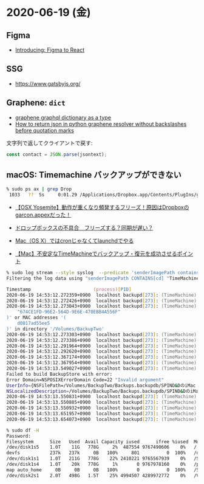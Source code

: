 # 2020-06-19 (金)

## Figma

- [Introducing: Figma to React](https://www.figma.com/blog/introducing-figma-to-react/)

## SSG

- https://www.gatsbyjs.org/

## Graphene: `dict`

- [graphene graphql dictionary as a type](https://stackoverflow.com/questions/46402182/graphene-graphql-dictionary-as-a-type)
- [How to return json in python graphene resolver without backslashes before quotation marks](https://stackoverflow.com/questions/51837996/how-to-return-json-in-python-graphene-resolver-without-backslashes-before-quotat)

文字列で返してクライアントで戻す:

~~~js
const contact = JSON.parse(jsontext);
~~~

## macOS: Timemachine バックアップができない

~~~zsh
% sudo ps ax | grep Drop     
 1033   ??  Ss     0:01.29 /Applications/Dropbox.app/Contents/PlugIns/garcon.appex/Contents/MacOS/garcon
~~~

- [【OSX Yosemite】動作が重くなり頻発するフリーズ！原因はDropboxのgarcon.appexだった！](https://sbapp.net/appnews/dropbox-19611)
- [ドロップボックスの不具合　フリーズする？同期が遅い？](https://apicodes.hatenablog.com/entry/dropbox-trouble)


- [Mac（OS X）ではcronじゃなくてlaunchdでやる](http://furudate.hatenablog.com/entry/2014/11/09/155017)
- [【Mac】不安定なTimeMachineでバックアップ・復元を成功させるポイント](https://qiita.com/M4s0n/items/f1a1348fdb87c6f6442b)


~~~zsh
% sudo log stream --style syslog  --predicate 'senderImagePath contains[cd] "TimeMachine"' --info
Filtering the log data using "senderImagePath CONTAINS[cd] "TimeMachine""

Timestamp                       (process)[PID]    
2020-06-19 14:53:12.272359+0900  localhost backupd[273]: (TimeMachine) [com.apple.TimeMachine:General] Starting manual backup
2020-06-19 14:53:12.272426+0900  localhost backupd[273]: (TimeMachine) [com.apple.TimeMachine:General] Pending cancel request cleared.
2020-06-19 14:53:12.273043+0900  localhost backupd[273]: (TimeMachine) [com.apple.TimeMachine:General] Looking for sparsebundle for host UUIDs '(
    "674CE1FD-96E2-564D-9E6E-470EBB4A556F"
)' or MAC addresses '(
    d0817ad55ee5
)' in directory '/Volumes/BackupTwo'
2020-06-19 14:53:12.273303+0900  localhost backupd[273]: (TimeMachine) [com.apple.TimeMachine:General] Mountpoint '/Volumes/BackupTwo'is still valid
2020-06-19 14:53:12.273386+0900  localhost backupd[273]: (TimeMachine) [com.apple.TimeMachine:General] Mountpoint '/Volumes/BackupTwo'is still valid
2020-06-19 14:53:12.291964+0900  localhost backupd[273]: (TimeMachine) [com.apple.TimeMachine:General] Mountpoint '/Volumes/BackupTwo'is still valid
2020-06-19 14:53:12.292620+0900  localhost backupd[273]: (TimeMachine) [com.apple.TimeMachine:General] Mountpoint '/Volumes/BackupTwo'is still valid
2020-06-19 14:53:12.367174+0900  localhost backupd[273]: (TimeMachine) [com.apple.TimeMachine:General] Mounted recovery volume at /Volumes/Recovery
2020-06-19 14:53:12.367954+0900  localhost backupd[273]: (TimeMachine) [com.apple.TimeMachine:General] Backing up to BackupTwo (/dev/disk2s1): /Volumes/BackupTwo
2020-06-19 14:53:13.549027+0900  localhost backupd[273]: (TimeMachine) [com.apple.TimeMachine:General] 
Failed to build BackupStore with error: 
Error Domain=NSPOSIXErrorDomain Code=22 "Invalid argument" 
UserInfo={NSFilePath=/Volumes/BackupTwo/Backups.backupdb/SPIND&DのiMac Pro/2020-06-19-122008/MacintoshHD, 
NSLocalizedDescription=/Volumes/BackupTwo/Backups.backupdb/SPIND&DのiMac Pro/2020-06-19-122008/MacintoshHD: Invalid argument (error 22)}
2020-06-19 14:53:13.550831+0900  localhost backupd[273]: (TimeMachine) [com.apple.TimeMachine:General] Mountpoint '/'is still valid
2020-06-19 14:53:13.550885+0900  localhost backupd[273]: (TimeMachine) [com.apple.TimeMachine:General] Mountpoint '/System/Volumes/Data'is still valid
2020-06-19 14:53:13.550932+0900  localhost backupd[273]: (TimeMachine) [com.apple.TimeMachine:General] Mountpoint '/Volumes/Recovery'is still valid
2020-06-19 14:53:13.651957+0900  localhost backupd[273]: (TimeMachine) [com.apple.TimeMachine:General] Backup failed with error 2: 2
2020-06-19 14:53:13.654073+0900  localhost backupd[273]: (TimeMachine) [com.apple.TimeMachine:General] Pending cancel request cleared.
~~~

~~~zsh
% sudo df -H
Password:
Filesystem      Size   Used  Avail Capacity iused      ifree %iused  Mounted on
/dev/disk1s5    1.0T    11G   778G     2%  487554 9767490606    0%   /
devfs           237k   237k     0B   100%     801          0  100%   /dev
/dev/disk1s1    1.0T   211G   778G    22% 2410221 9765567939    0%   /System/Volumes/Data
/dev/disk1s4    1.0T    20k   778G     1%       0 9767978160    0%   /private/var/vm
map auto_home     0B     0B     0B   100%       0          0  100%   /System/Volumes/Data/home
/dev/disk2s1    2.0T   498G   1.5T    25% 4994507 4289972772    0%   /Volumes/BackupTwo
~~~
